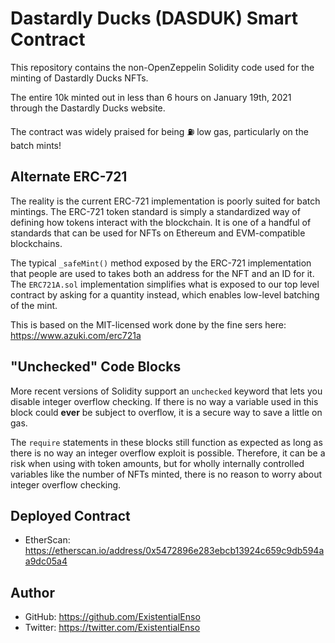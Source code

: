 # Dastardly Ducks (DASDUK) Smart Contract

This repository contains the non-OpenZeppelin Solidity code used for the minting of Dastardly Ducks NFTs.

The entire 10k minted out in less than 6 hours on January 19th, 2021 through the Dastardly Ducks website.

The contract was widely praised for being ⛽️ low gas, particularly on the batch mints!

## Alternate ERC-721 

The reality is the current ERC-721 implementation is poorly suited for batch mintings. The ERC-721 token standard is simply a 
standardized way of defining how tokens interact with the blockchain. It is one of a handful of standards that can be used for 
NFTs on Ethereum and EVM-compatible blockchains.

The typical ``_safeMint()`` method exposed by the ERC-721 implementation that people are used to takes both an address for the 
NFT and an ID for it. The ``ERC721A.sol`` implementation simplifies what is exposed to our top level contract by asking for a quantity instead, which enables low-level batching of the mint.

This is based on the MIT-licensed work done by the fine sers here: https://www.azuki.com/erc721a

## "Unchecked" Code Blocks

More recent versions of Solidity support an ``unchecked`` keyword that lets you disable integer overflow checking. If there is no way 
a variable used in this block could **ever** be subject to overflow, it is a secure way to save a little on gas.

The ``require`` statements in these blocks still function as expected as long as there is no way an integer overflow exploit is possible. 
Therefore, it can be a risk when using with token amounts, but for wholly internally controlled variables like the number of NFTs minted, 
there is no reason to worry about integer overflow checking. 

## Deployed Contract

* EtherScan: https://etherscan.io/address/0x5472896e283ebcb13924c659c9db594aa9dc05a4

## Author

* GitHub: https://github.com/ExistentialEnso
* Twitter: https://twitter.com/ExistentialEnso